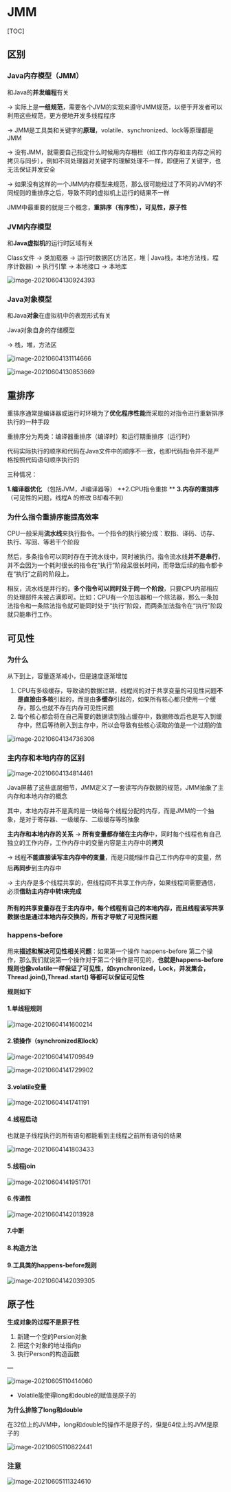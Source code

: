 # JMM

[TOC]

## 区别

### Java内存模型（JMM）

和Java的**并发编程**有关

 -> 实际上是**一组规范**，需要各个JVM的实现来遵守JMM规范，以便于开发者可以利用这些规范，更方便地开发多线程程序

-> JMM是工具类和关键字的**原理**，volatile、synchronized、lock等原理都是JMM

-> 没有JMM，就需要自己指定什么时候用内存栅栏（如工作内存和主内存之间的拷贝与同步），例如不同处理器对关键字的理解处理不一样，即便用了关键字，也无法保证并发安全

-> 如果没有这样的一个JMM内存模型来规范，那么很可能经过了不同的JVM的不同规则的重排序之后，导致不同的虚拟机上运行的结果不一样

JMM中最重要的就是三个概念，**重排序（有序性），可见性，原子性**



### JVM内存模型

和**Java虚拟机**的运行时区域有关

Class文件 -> 类加载器 -> 运行时数据区(方法区，堆 | Java栈，本地方法栈，程序计数器) -> 执行引擎  -> 本地接口  -> 本地库

![image-20210604130924393](images/image-20210604130924393.png)



### Java对象模型

和Java**对象**在虚拟机中的表现形式有关

Java对象自身的存储模型

 -> 栈，堆，方法区

![image-20210604131114666](images/image-20210604131114666.png)

![image-20210604130853669](images/image-20210604130853669.png)





## 重排序

重排序通常是编译器或运行时环境为了**优化程序性能**而采取的对指令进行重新排序执行的一种手段

重排序分为两类：编译器重排序（编译时）和运行期重排序（运行时）

代码实际执行的顺序和代码在Java文件中的顺序不一致，也即代码指令并不是严格按照代码语句顺序执行的

三种情况：

**1.编译器优化** （包括JVM，JI编译器等）
**2.CPU指令重排 **
**3.内存的重排序** （可见性的问题，线程A 的修改 B却看不到）





### 为什么指令重排序能提高效率

CPU一般采用**流水线**来执行指令。一个指令的执行被分成：取指、译码、访存、执行、写回、等若干个阶段

然后，多条指令可以同时存在于流水线中，同时被执行。指令流水线**并不是串行**，并不会因为一个耗时很长的指令在“执行”阶段呆很长时间，而导致后续的指令都卡在“执行”之前的阶段上。

相反，流水线是并行的，**多个指令可以同时处于同一个阶段**，只要CPU内部相应的处理部件未被占满即可。比如：CPU有一个加法器和一个除法器，那么一条加法指令和一条除法指令就可能同时处于“执行”阶段，而两条加法指令在“执行”阶段就只能串行工作。





## 可见性

### 为什么

从下到上，容量逐渐减小，但是速度逐渐增加

1. CPU有多级缓存，导致读的数据过期，线程间的对于共享变量的可见性问题**不是直接由多核**引起的，而是由**多缓存**引起的，如果所有核心都只使用一个缓存，那么也就不存在内存可见性问题
2. 每个核心都会将在自己需要的数据读到独占缓存中，数据修改后也是写入到缓存中，然后等待刷入到主存中，所以会导致有些核心读取的值是一个过期的值

![image-20210604134736308](images/image-20210604134736308.png)



### 主内存和本地内存的区别

![image-20210604134814461](images/image-20210604134814461.png)



Java屏蔽了这些底层细节，JMM定义了一套读写内存数据的规范，JMM抽象了主内存和本地内存的概念

其中，本地内存并不是真的是一块给每个线程分配的内存，而是JMM的一个抽象，是对于寄存器、一级缓存、二级缓存等的抽象

**主内存和本地内存的关系**
  -> **所有变量都存储在主内存**中，同时每个线程也有自己独立的工作内存，工作内存中的变量内容是主内存中的**拷贝**

  -> 线程**不能直接读写主内存中的变量**，而是只能❗操作自己工作内存中的变量，然后**再同步**到主内存中

  -> 主内存是多个线程共享的，但线程间不共享工作内存，如果线程间需要通信，必须**借助主内存中转❗来完成**

  **所有的共享变量存在于主内存中，每个线程有自己的本地内存，而且线程读写共享数据也是通过本地内存交换的，所有才导致了可见性问题**



### happens-before

用来**描述和解决可见性相关问题**：如果第一个操作 happens-before 第二个操作，那么我们就说第一个操作对于第二个操作是可见的，**也就是happens-before规则也像volatile一样保证了可见性，如synchronized，Lock，并发集合，Thread.join(),Thread.start() 等都可以保证可见性**

**规则如下**

#### 1.单线程规则

![image-20210604141600214](images/image-20210604141600214.png)



#### 2.锁操作（synchronized和lock）

![image-20210604141709849](images/image-20210604141709849.png)



![image-20210604141729902](images/image-20210604141729902.png)

#### 3.volatile变量

![image-20210604141741191](images/image-20210604141741191.png)



#### 4.线程启动

也就是子线程执行的所有语句都能看到主线程之前所有语句的结果

![image-20210604141803433](images/image-20210604141803433.png)



#### 5.线程join

![image-20210604141951701](images/image-20210604141951701.png)



#### 6.传递性

![image-20210604142013928](images/image-20210604142013928.png)

#### 7.中断

#### 8.构造方法

#### 9.工具类的happens-before规则

![image-20210604142039305](images/image-20210604142039305.png)





## 原子性

**生成对象的过程不是原子性**

1. 新建一个空的Persion对象
2. 把这个对象的地址指向p
3. 执行Person的构造函数

—

![image-20210605110414060](images/image-20210605110414060.png)

- Volatile能使得long和double的赋值是原子的



**为什么排除了long和double**

在32位上的JVM中，long和double的操作不是原子的，但是64位上的JVM是原子的

![image-20210605110822441](images/image-20210605110822441.png)



### 注意

![image-20210605111324610](images/image-20210605111324610.png)





